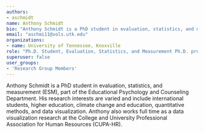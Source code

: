 ```yaml
---
authors: 
- aschmidt
name: Anthony Schmidt
bio: "Anthony Schmidt is a PhD student in evaluation, statistics, and measurement (ESM), part of the Educational Psychology and Counseling Department."
email: "aschmi11@vols.utk.edu"
organizations:
- name: University of Tennessee, Knoxville
role: "Ph.D. Student, Evaluation, Statistics, and Measurement Ph.D. program"
superuser: false
user_groups:
- 'Research Group Members'
---
```


Anthony Schmidt is a PhD student in evaluation, statistics, and measurement (ESM), part of the Educational Psychology and Counseling Department. His research interests are varied and include international students, higher education, climate change and education, quantitative methods, and data visualization. Anthony also works full time as a data visualization research at the College and University Professional Association for Human Resources (CUPA-HR).